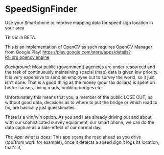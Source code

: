 SpeedSignFinder
===============

Use your Smartphone to improve mapping data for speed sign location in your area


This is in BETA. 

This is an implementation of OpenCV as such requires OpenCV Manager from Google Play! https://play.google.com/store/apps/details?id=org.opencv.engine



*Background*:
Most public (government) agencies are under resourced and the task of continuously maintaining spacial (map) data is given low priority. It is very expensive to send an employee out to survey the world, so it just isn't done. That is a good thing as the money (your tax dollars) is spent on better causes, fixing roads, building bridges etc.

Unfortunately this means that you, a member of the public LOSE OUT, as without good data, decisions as to where to put the bridge or which road to fix, are basically just guesstimates.

There is a win/win option. As you and I are already driving out and about with our sophisticated survey equipment, our smart phone, we can do the data capture as a side-effect of our normal day.

*The App: what is does*:
This app scans the road ahead as you drive (too/from work for example), once it detects a speed sign it logs its location, that's it,

